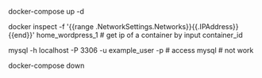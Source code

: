 docker-compose up -d

docker inspect -f '{{range .NetworkSettings.Networks}}{{.IPAddress}}{{end}}' home_wordpress_1    # get ip of a container by input container_id

mysql -h localhost -P 3306 -u example_user -p    # access mysql    # not work

docker-compose down
